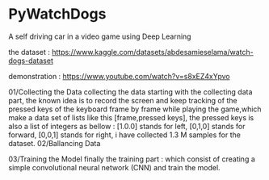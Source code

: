 # PyWatchDogs
A self driving car in a video game using Deep Learning

the dataset : https://www.kaggle.com/datasets/abdesamieselama/watch-dogs-dataset

demonstration : https://www.youtube.com/watch?v=s8xEZ4xYpvo

01/Collecting the Data
collecting the data starting with the collecting data part, the known idea is to record the screen and keep tracking of the pressed keys of the keyboard frame by frame while playing the game,which make a data set of lists like this [frame,pressed keys], the pressed keys is also a list of integers as bellow : 
[1.0.0] stands for left, 
[0,1,0] stands for forward,
[0,0,1] stands for right,
i have collected 1.3 M samples for the dataset.
02/Ballancing Data

03/Training the Model
finally the training part : which consist of creating a simple convolutional neural network (CNN) and train the model.

